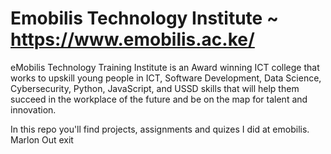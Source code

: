 # Emobilis Technology Institute ~ https://www.emobilis.ac.ke/
eMobilis Technology Training Institute is an Award winning ICT college that works to upskill young people in ICT, Software Development, Data Science, Cybersecurity, Python, JavaScript, and USSD skills that will help them succeed in the workplace of the future and be on the map for talent and innovation.

In this repo you'll find projects, assignments and quizes I did at emobilis.
Marlon Out
exit
